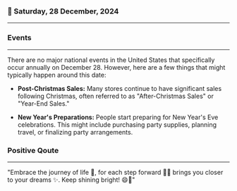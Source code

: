 ### 📅 Saturday, 28 December, 2024
------
### Events
------
There are no major national events in the United States that specifically occur annually on December 28. However, here are a few things that might typically happen around this date:

- **Post-Christmas Sales:** Many stores continue to have significant sales following Christmas, often referred to as "After-Christmas Sales" or "Year-End Sales."
  
- **New Year's Preparations:** People start preparing for New Year's Eve celebrations. This might include purchasing party supplies, planning travel, or finalizing party arrangements.

### Positive Qoute
------
"Embrace the journey of life 🌟, for each step forward 🚶‍♂️ brings you closer to your dreams ✨. Keep shining bright! 😄🌈"
